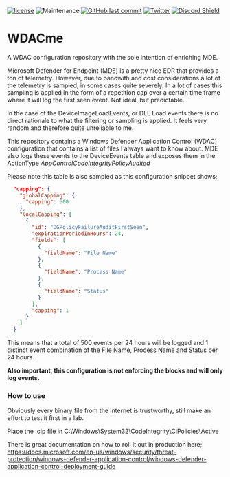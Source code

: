 [![license](https://img.shields.io/github/license/olafhartong/WDACme.svg?style=flat-square)](https://github.com/olafhartong/WDACme/blob/master/license.md)
![Maintenance](https://img.shields.io/maintenance/yes/2025.svg?style=flat-square)
[![GitHub last commit](https://img.shields.io/github/last-commit/olafhartong/WDACme?style=flat-square)](https://github.com/olafhartong/WDACme/commit/master)
[![Twitter](https://img.shields.io/twitter/follow/olafhartong.svg?style=social&label=Follow)](https://twitter.com/olafhartong)
[![Discord Shield](https://discordapp.com/api/guilds/715302469751668787/widget.png?style=shield)](https://discord.gg/B5n6skNTwy)

# WDACme
A WDAC configuration repository with the sole intention of enriching MDE.

Microsoft Defender for Endpoint (MDE) is a pretty nice EDR that provides a ton of telemetry. However, due to bandwith and cost considerations a lot of the telemetry is sampled, in some cases quite severely.
In a lot of cases this sampling is applied in the form of a repetition cap over a certain time frame where it will log the first seen event. Not ideal, but predictable.

In the case of the DeviceImageLoadEvents, or DLL Load events there is no direct rationale to what the filtering or sampling is applied. It feels very random and therefore quite unreliable to me. 

This repository contains a Windows Defender Application Control (WDAC) configuration that contains a list of files I always want to know about.
MDE also logs these events to the DeviceEvents table and exposes them in the ActionType *AppControlCodeIntegrityPolicyAudited*

Please note this table is also sampled as this configuration snippet shows;
```json
  "capping": {
    "globalCapping": {
      "capping": 500
    },
    "localCapping": [
      {
        "id": "DGPolicyFailureAuditFirstSeen",
        "expirationPeriodInHours": 24,
        "fields": [
          {
            "fieldName": "File Name"
          },
          {
            "fieldName": "Process Name"
          },
          {
            "fieldName": "Status"
          }
        ],
        "capping": 1
      }
    ]
  }
```

This means that a total of 500 events per 24 hours will be logged and 1 distinct event combination of the File Name, Process Name and Status per 24 hours.

**Also important, this configuration is not enforcing the blocks and will only log events.**

### How to use

Obviously every binary file from the internet is trustworthy, still make an effort to test it first in a lab.

Place the .cip file in C:\Windows\System32\CodeIntegrity\CiPolicies\Active

There is great documentation on how to roll it out in production here;
https://docs.microsoft.com/en-us/windows/security/threat-protection/windows-defender-application-control/windows-defender-application-control-deployment-guide

